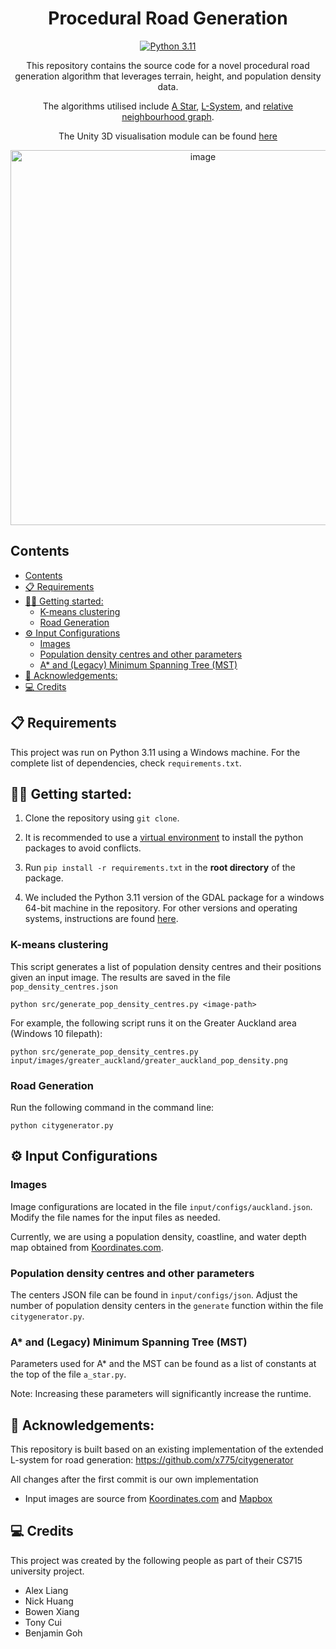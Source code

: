 <h1 align="center">Procedural Road Generation</h1>

<div align="center">

[![Python 3.11](https://img.shields.io/badge/python-3.11-blue.svg)](https://www.python.org/downloads/release/python-311/)
</div>

<div align="center">
This repository contains the source code for a novel procedural road generation algorithm that leverages terrain, height, and population density data.

<br/>

The algorithms utilised include [A Star](https://en.wikipedia.org/wiki/A*_search_algorithm), [L-System](https://en.wikipedia.org/wiki/L-system), and [relative neighbourhood graph](https://en.wikipedia.org/wiki/Relative_neighborhood_graph).

The Unity 3D visualisation module can be found [here](https://github.com/UoA-CS715-Group12/Unity-Visualisation)

<img src="https://github.com/UoA-CS715-Group12/CS715-Group-12-Procedural-Road-Generation/assets/69305722/7f6861d9-56bb-44b5-9f4a-29178c562fc3" alt="image" width="600"/>

<br/>

</div>

## Contents

- [Contents](#contents)
- [📋 Requirements](#-requirements)
- [👩‍🏫 Getting started:](#-getting-started)
  - [K-means clustering](#k-means-clustering)
  - [Road Generation](#road-generation)
- [⚙️ Input Configurations](#️-input-configurations)
  - [Images](#images)
  - [Population density centres and other parameters](#population-density-centres-and-other-parameters)
  - [A\* and (Legacy) Minimum Spanning Tree (MST)](#a-and-legacy-minimum-spanning-tree-mst)
- [📖 Acknowledgements:](#-acknowledgements)
- [💻 Credits](#-credits)

## 📋 Requirements
This project was run on Python 3.11 using a Windows machine. For the complete list of dependencies, check `requirements.txt`.

## 👩‍🏫 Getting started:
1. Clone the repository using `git clone`.

2. It is recommended to use a [virtual environment](https://docs.python.org/3/library/venv.html) to install the python packages to avoid conflicts.

2. Run `pip install -r requirements.txt` in the **root directory** of the package.

3. We included the Python 3.11 version of the GDAL package for a windows 64-bit machine in the repository. For other versions and operating systems, instructions are found [here](https://github.com/cgohlke/geospatial-wheels/).

### K-means clustering

This script generates a list of population density centres and their positions given an input image. The results are
saved in the file `pop_density_centres.json`

```
python src/generate_pop_density_centres.py <image-path>
```

For example, the following script runs it on the Greater Auckland area (Windows 10 filepath):

```
python src/generate_pop_density_centres.py input/images/greater_auckland/greater_auckland_pop_density.png
```

### Road Generation

Run the following command in the command line:
```
python citygenerator.py
```

## ⚙️ Input Configurations

### Images
Image configurations are located in the file `input/configs/auckland.json`. Modify the file names for the input files as needed.

Currently, we are using a population density, coastline, and water depth map obtained from [Koordinates.com](https://koordinates.com/).

### Population density centres and other parameters
The centers JSON file can be found in `input/configs/json`. Adjust the number of population density centers in the `generate` function within the file `citygenerator.py`.


### A* and (Legacy) Minimum Spanning Tree (MST)
Parameters used for A* and the MST can be found as a list of constants at the top of the file `a_star.py`.

Note: Increasing these parameters will significantly increase the runtime.

## 📖 Acknowledgements:
This repository is built based on an existing implementation of the extended L-system for road generation:
https://github.com/x775/citygenerator

All changes after the first commit is our own implementation

- Input images are source from [Koordinates.com](https://koordinates.com/) and [Mapbox](https://www.mapbox.com/)

## 💻 Credits
This project was created by the following people as part of their CS715 university project.

- Alex Liang
- Nick Huang
- Bowen Xiang
- Tony Cui
- Benjamin Goh

